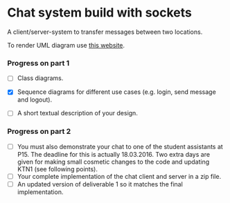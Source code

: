 # Chat system build with sockets
A client/server-system to transfer messages between two locations.

To render UML diagram use [this website](http://yuml.me/diagram/class/draw).

### Progress on part 1
- [ ] Class diagrams.
- [x] Sequence diagrams for different use cases (e.g. login, send message and logout).
- [ ] A short textual description of your design.


### Progress on part 2
- [ ] You must also demonstrate your chat to one of the student assistants at P15. The deadline for this is
actually 18.03.2016. Two extra days are given for making small cosmetic changes to the code and
updating KTN1 (see following points).
- [ ] Your complete implementation of the chat client and server in a zip file.
- [ ] An updated version of deliverable 1 so it matches the final implementation. 
